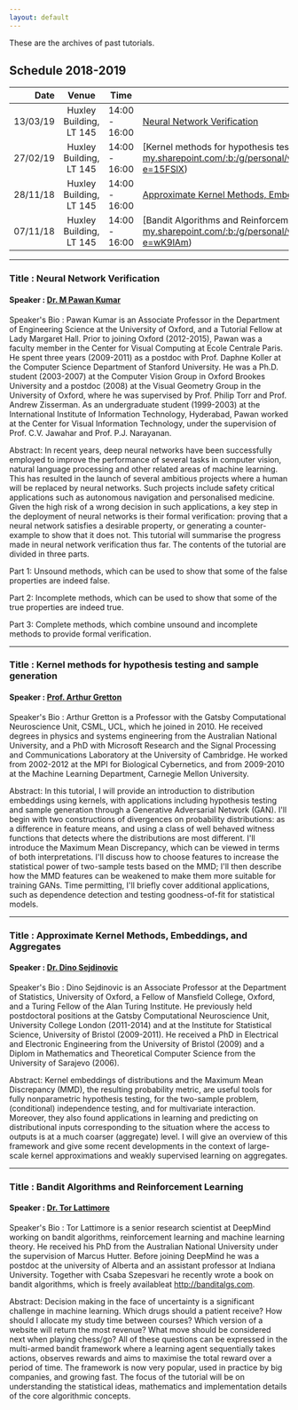 ```yaml
---
layout: default
---
```


These are the archives of past tutorials.

## Schedule 2018-2019

| Date      |  Venue  | Time | Title | Speaker
|----------:|:---------:|------|-------|-------|
| 13/03/19 |Huxley Building, LT 145 | 14:00 - 16:00 | [Neural Network Verification](http://mpawankumar.info/tutorials/vmcai2019/index.html)| [Dr. M Pawan Kumar](https://mpawankumar.info/)|
| 27/02/19 |Huxley Building, LT 145 | 14:00 - 16:00 | [Kernel methods for hypothesis testing and sample generation] (https://imperiallondon-my.sharepoint.com/:b:/g/personal/vsharman_ic_ac_uk/Eah-FYTlYrJOm_xROMnBi2IBFsaMKY3QRGxMQEBRL6ScIg?e=15FSlX)| [Prof. Arthur Gretton](http://www.gatsby.ucl.ac.uk/~gretton/)|
| 28/11/18 |Huxley Building, LT 145 | 14:00 - 16:00 | [Approximate Kernel Methods, Embeddings, and Aggregates](http://www.stats.ox.ac.uk/~sejdinov/talks/pdf/2018-11-28_imperialtutorial.pdf)| [Dr. Dino Sejdinovic](http://www.stats.ox.ac.uk/~sejdinov/)|
| 07/11/18 |Huxley Building, LT 145 | 14:00 - 16:00 | [Bandit Algorithms and Reinforcement Learning] (https://imperiallondon-my.sharepoint.com/:b:/g/personal/vsharman_ic_ac_uk/EXnK_RWB58tLi8VJgZvpkFMBZqLsUbqaVDxmSq9DxNplVw?e=wK9lAm)| [Dr. Tor Lattimore](https://tor-lattimore.com/)|

-----------

### Title : Neural Network Verification

#### Speaker : [Dr. M Pawan Kumar](https://mpawankumar.info/)

Speaker's Bio : Pawan Kumar is an Associate Professor in the Department of Engineering Science at the University of Oxford, and a Tutorial Fellow at Lady Margaret Hall. Prior to joining Oxford (2012-2015), Pawan was a faculty member in the Center for Visual Computing at Ecole Centrale Paris. He spent three years (2009-2011) as a postdoc with Prof. Daphne Koller at the Computer Science Department of Stanford University. He was a Ph.D. student (2003-2007) at the Computer Vision Group in Oxford Brookes University and a postdoc (2008) at the Visual Geometry Group in the University of Oxford, where he was supervised by Prof. Philip Torr and Prof. Andrew Zisserman. As an undergraduate student (1999-2003) at the International Institute of Information Technology, Hyderabad, Pawan worked at the Center for Visual Information Technology, under the supervision of Prof. C.V. Jawahar and Prof. P.J. Narayanan. 

Abstract: In recent years, deep neural networks have been successfully employed to improve the performance of several tasks in computer vision, natural language processing and other related areas of machine learning. This has resulted in the launch of several ambitious projects where a human will be replaced by neural networks. Such projects include safety critical applications such as autonomous navigation and personalised medicine. Given the high risk of a wrong decision in such applications, a key step in the deployment of neural networks is their formal verification: proving that a neural network satisfies a desirable property, or generating a counter-example to show that it does not. This tutorial will summarise the progress made in neural network verification thus far. The contents of the tutorial are divided in three parts.

Part 1: Unsound methods, which can be used to show that some of the false properties are indeed false.

Part 2: Incomplete methods, which can be used to show that some of the true properties are indeed true.

Part 3: Complete methods, which combine unsound and incomplete methods to provide formal verification. 


-----------

### Title : Kernel methods for hypothesis testing and sample generation 

#### Speaker : [Prof. Arthur Gretton](http://www.gatsby.ucl.ac.uk/~gretton/)

Speaker's Bio : Arthur Gretton is a Professor with the Gatsby Computational Neuroscience Unit, CSML, UCL, which he joined in 2010. He received degrees in physics and systems engineering from the Australian National University, and a PhD with Microsoft Research and the Signal Processing and Communications Laboratory at the University of Cambridge. He worked from 2002-2012 at the MPI for Biological Cybernetics, and from 2009-2010 at the Machine Learning Department, Carnegie Mellon University. 

Abstract: In this tutorial, I will provide an introduction to distribution embeddings using kernels, with applications including hypothesis testing and sample generation through a Generative Adversarial Network (GAN). I'll begin with two constructions of divergences on probability distributions: as a difference in feature means, and using a class of well behaved witness functions that detects where the distributions are most different. I'll introduce the Maximum Mean Discrepancy, which can be viewed in terms of both interpretations. I'll discuss how to choose features to increase the statistical power of two-sample tests based on the MMD; I'll then describe how the MMD features can be weakened to make them more suitable for training GANs. Time permitting, I'll briefly cover additional applications, such as dependence detection and testing goodness-of-fit for statistical models.

-----------

### Title : Approximate Kernel Methods, Embeddings, and Aggregates

#### Speaker : [Dr. Dino Sejdinovic](http://www.stats.ox.ac.uk/~sejdinov/)

Speaker's Bio : Dino Sejdinovic is an Associate Professor at the Department of Statistics, University of Oxford, a Fellow of Mansfield College, Oxford, and a Turing Fellow of the Alan Turing Institute. He previously held postdoctoral positions at the Gatsby Computational Neuroscience Unit, University College London (2011-2014) and at the Institute for Statistical Science, University of Bristol (2009-2011). He received a PhD in Electrical and Electronic Engineering from the University of Bristol (2009) and a Diplom in Mathematics and Theoretical Computer Science from the University of Sarajevo (2006). 

Abstract: Kernel embeddings of distributions and the Maximum Mean Discrepancy (MMD), the resulting probability metric, are useful tools for fully nonparametric hypothesis testing, for the two-sample problem, (conditional) independence testing, and for multivariate interaction. Moreover, they also found applications in learning and predicting on distributional inputs corresponding to the situation where the access to outputs is at a much coarser (aggregate) level. I will give an overview of this framework and give some recent developments in the context of large-scale kernel approximations and weakly supervised learning on aggregates. 

-----------

### Title : Bandit Algorithms and Reinforcement Learning 

#### Speaker : [Dr. Tor Lattimore](https://tor-lattimore.com/)

Speaker's Bio : Tor Lattimore is a senior research scientist at DeepMind working on bandit algorithms, reinforcement learning and machine learning theory. He received his PhD from the Australian National University under the supervision of Marcus Hutter. Before joining DeepMind he was a postdoc at the university of Alberta and an assistant professor at Indiana University. Together with Csaba Szepesvari he recently wrote a book on bandit algorithms, which is freely availableat http://banditalgs.com.

Abstract: Decision making in the face of uncertainty is a significant challenge in machine learning. Which drugs should a patient receive? How should I allocate my study time between courses? Which version of a website will return the most revenue? What move should be considered next when playing chess/go? All of these questions can be expressed in the multi-armed bandit framework where a learning agent sequentially takes actions, observes rewards and aims to maximise the total reward over a period of time. The framework is now very popular, used in practice by big companies, and growing fast. The focus of the tutorial will be on understanding the statistical ideas, mathematics and implementation details of the core algorithmic concepts.
